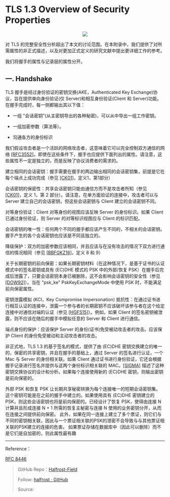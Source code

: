 # TLS 1.3 Overview of Security Properties


<p align='center'>
<img src='https://img.halfrost.com/Blog/ArticleImage/109_0.png'>
</p>


对 TLS 的完整安全性分析超出了本文的讨论范围。在本附录中，我们提供了对所需属性的非正式描述，以及对更加正式定义的研究文献中提出更详细工作的参考。

我们将握手的属性与记录层的属性分开。


## 一. Handshake

TLS 握手是经过身份验证的密钥交换(AKE，Authenticated Key Exchange)协议，旨在提供单向身份验证(仅 Server)和相互身份验证(Client 和 Server)功能。在握手完成时，每一侧都输出其以下值：


- 一组 "会话密钥"(从主密钥导出的各种秘密)，可以从中导出一组工作密钥。

- 一组加密参数（算法等）。

- 沟通各方的身份标识

我们假设攻击者是一个活跃的网络攻击者，这意味着它可以完全控制双方通信的网络 [[RFC3552]](https://tools.ietf.org/html/rfc3552)。即使在这些条件下，握手也应提供下面列出的属性。请注意，这些属性不一定是独立的，而是反映了协议消费者的需求的。

建立相同的会话密钥：握手需要在握手的两边输出相同的会话密钥集，前提是它在每个端点上成功完成（参见 [[CK01]](https://tools.ietf.org/html/rfc8446#ref-CK01)，定义1，第1部分）


会话密钥的保密性：共享会话密钥只能由通信方而不是攻击者所知（参见 [[CK01]](https://tools.ietf.org/html/rfc8446#ref-CK01)，定义 1，第 2 部分）。请注意，在单方面验证的连接中，攻击者可以与 Server 建立自己的会话密钥，但这些会话密钥与 Client 建立的会话密钥不同。

对等身份验证：Client 对等身份的视图应该反映 Server 的身份标识。如果 Client 已通过身份验证，则 Server 的对等标识视图应与 Client 的标识匹配。

会话密钥的唯一性：任何两个不同的握手都应该产生不同的，不相关的会话密钥。握手产生的各个会话密钥也应该是不同且独立的。

降级保护：双方的加密参数应该相同，并且应该与在没有攻击的情况下双方进行通信的情况相同（参见 [[BBFGKZ16]](https://tools.ietf.org/html/rfc8446#ref-BBFGKZ16)，定义 8 和 9）

关于长期密钥的前向保密：如果长期密钥材料（在这种情况下，是基于证书的认证模式中的签名密钥或具有 (EC)DHE 模式的 PSK 中的外部/恢复 PSK）在握手后完成后泄露了，只要会话密钥本身已被删除，这不会影响会话密钥的安全性（参见 [[DOW92]](https://tools.ietf.org/html/rfc8446#ref-DOW92)）。当在 "psk\_ke" PskKeyExchangeMode 中使用 PSK 时，不能满足前向保密属性。

密钥泄露模拟 (KCI，Key Compromise Impersonation) 抵抗性：在通过证书进行相互认证的连接中，泄露一个参与者的长期密钥不应该破坏该参与者在这个给定连接中对通信对端的认证（参见 [[HGFS15]](https://tools.ietf.org/html/rfc8446#ref-HGFS15)）。例如，如果 Client 的签名密钥被泄露，则不应该在随后的握手中模拟任意的 Server 和 Client 进行通信。

端点身份的保护：应该保护 Server 的身份(证书)免受被动攻击者的攻击。应该保护 Client 的身份免受被动和主动攻击者的攻击。

非正式地，TLS 1.3 的基于签名的模式，提供了由 (EC)DHE 密钥交换建立的唯一的，保密的共享密钥，并且在握手的基础上，通过 Server 的签名进行认证，一个 Mac 与 Server 的身份相关联。如果 Client 通过证书进行身份验证，它还会根据握手记录进行签名并提供与这两个身份标识相关联的 MAC。[[SIGMA]](https://tools.ietf.org/html/rfc8446#ref-SIGMA) 描述了这种密钥交换协议的设计和分析。如果每个连接使用新的 (EC)DHE 密钥，则输出密钥是前向保密的。

外部 PSK 和恢复 PSK 让长期共享秘密转换为每个连接唯一的短期会话密钥集。这个密钥可能是在之前的握手中建立的。如果使用具有 (EC)DHE 密钥建立的 PSK，则这些会话密钥也将是前向保密的。已经设计了恢复 PSK，使得由连接 N 计算并且形成连接 N + 1 所需的恢复主秘密与连接 N 使用的业务密钥分开，从而在连接之间提供前向保密。 此外，如果在同一连接上建立了多个票证，则它们与不同的密钥相关联，因此与一个票证相关联的PSK的泄密不会导致与与其他票证相关联的PSK建立的连接的危害。 如果票证存储在数据库中（因此可以删除）而不是它们是自加密的，则此属性最有趣


------------------------------------------------------

Reference：
  
[RFC 8446](https://tools.ietf.org/html/rfc8446)

> GitHub Repo：[Halfrost-Field](HTTPS://github.com/halfrost/Halfrost-Field)
> 
> Follow: [halfrost · GitHub](HTTPS://github.com/halfrost)
>
> Source: []()